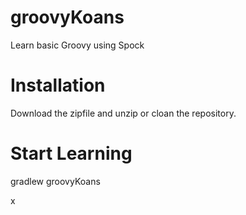 groovyKoans
===========

Learn basic Groovy using Spock

# Installation

Download the zipfile and unzip or cloan the repository.

# Start Learning

gradlew groovyKoans

x
